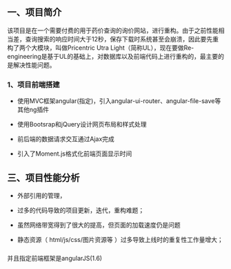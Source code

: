 ## 一、项目简介

该项目是在一个需要付费的用于药价查询的询价网站，进行重构。由于之前性能相当差，查询搜索的响应时间大于12秒，保存下载时系统甚至会崩溃，因此要先重构了两个大模块，叫做Pricentric Utra Light（简称UL），现在要做Re-engineering是基于UL的基础上，对数据库以及前端代码上进行重构的，最主要的是解决性能问题。

### 1、项目前端搭建

* 使用MVC框架angular\(指定\)，引入angular-ui-router、angular-file-save等其他ng插件

* 使用Bootsrap和jQuery设计网页布局和样式处理

* 前后端的数据请求交互通过Ajax完成

* 引入了Moment.js格式化前端页面显示时间

## 三、项目性能分析

* 外部引用的管理，

* 过多的代码导致的项目更新，迭代，重构难题；

* 虽然网络带宽得到了很大的提高，但页面的加载速度仍是问题

* 静态资源（ html/js/css/图片资源等 ）过多导致上线时的重复性工作量增大；

### 

并且指定前端框架是angularJS\(1.6\)

